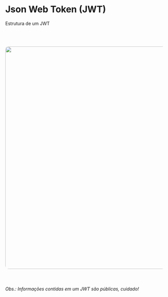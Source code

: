 # Json Web Token (JWT)

Estrutura de um JWT

<div v-click>
  <Image src="jwt-structure.png" style="margin:0 auto;width:700px;border-radius:10px;margin-top:50px" />
</div>

<br>
<br>
<div v-click>

###### Obs.: Informações contidas em um JWT são públicas, cuidado!
</div>